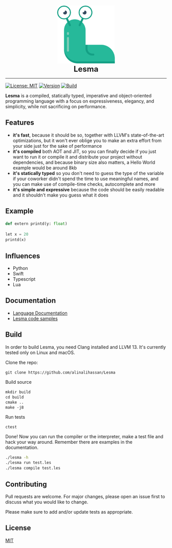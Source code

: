 <p align="center">
<img src="docs/img/logo.svg" height="180px" style="height: 180px" alt="Lesma Programming Language" title="Lesma Programming Language">
<br><b style="font-size: 24px;">Lesma</b>
</p>

___
[![License: MIT](https://img.shields.io/badge/License-MIT-brightgreen.svg)](https://github.com/alinalihassan/Lesma/blob/main/LICENSE)
[![Version](https://img.shields.io/badge/version-0.1.0-brightgreen.svg)](https://github.com/alinalihassan/Lesma/releases)
[![Build](https://img.shields.io/github/workflow/status/alinalihassan/Lesma/Build)](https://github.com/alinalihassan/Lesma/actions/workflows/ci.yaml)

**Lesma** is a compiled, statically typed, imperative and object-oriented programming language with a focus on expressiveness, elegancy, and simplicity, while not sacrificing on performance.

## Features
- **it's fast**, because it should be so, together with LLVM's state-of-the-art optimizations, but it won't ever oblige you to make an extra effort from your side just for the sake of performance
- **it's compiled** both AOT and JIT, so you can finally decide if you just want to run it or compile it and distribute your project without dependencies, and because binary size also matters, a Hello World example would be around 8kb
- **it's statically typed** so you don't need to guess the type of the variable if your coworker didn't spend the time to use meaningful names, and you can make use of compile-time checks, autocomplete and more
- **it's simple and expressive** because the code should be easily readable and it shouldn't make you guess what it does

## Example

```python
def extern printd(y: float)

let x = 20
printd(x)
```

## Influences
- Python
- Swift
- Typescript
- Lua

## Documentation

- [Language Documentation](https://alinalihassan.github.io/Lesma)
- [Lesma code samples](https://alinalihassan.github.io/Lesma/examples/)

## Build

In order to build Lesma, you need Clang installed and LLVM 13. It's currently tested only on Linux and macOS.

Clone the repo:
```shell
git clone https://github.com/alinalihassan/Lesma
```

Build source
```shell
mkdir build
cd build
cmake ..
make -j8
```

Run tests
```shell
ctest
```

Done! Now you can run the compiler or the interpreter, make a test file and hack your way around. 
Remember there are examples in the documentation.
```bash
./lesma -h
./lesma run test.les
./lesma compile test.les
```

## Contributing
Pull requests are welcome. For major changes, please open an issue first to discuss what you would like to change.

Please make sure to add and/or update tests as appropriate.

## License
[MIT](https://choosealicense.com/licenses/mit/)